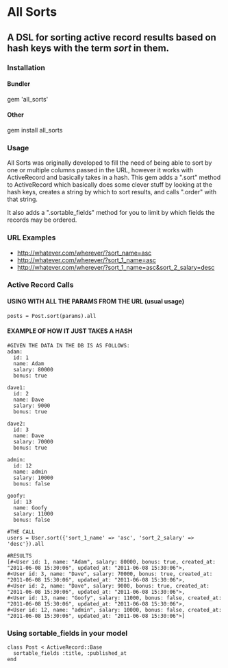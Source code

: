 # All Sorts

## A DSL for sorting active record results based on hash keys with the term _sort_ in them.

### Installation

#### Bundler
gem 'all_sorts'

#### Other
gem install all_sorts

### Usage
All Sorts was originally developed to fill the need of being able to
sort by one or multiple columns passed in the URL, however it works with
ActiveRecord and basically takes in a hash.  This gem adds a ".sort" method
to ActiveRecord which basically does some clever stuff by looking at the
hash keys, creates a string by which to sort results, and calls ".order"
with that string.

It also adds a ".sortable_fields" method for you to limit by which fields
the records may be ordered.

### URL Examples
* http://whatever.com/wherever/?sort_name=asc
* http://whatever.com/wherever/?sort_1_name=asc
* http://whatever.com/wherever/?sort_1_name=asc&sort_2_salary=desc

### Active Record Calls
#### USING WITH ALL THE PARAMS FROM THE URL (usual usage)
    posts = Post.sort(params).all
    
#### EXAMPLE OF HOW IT JUST TAKES A HASH
    #GIVEN THE DATA IN THE DB IS AS FOLLOWS:
    adam:
      id: 1
      name: Adam
      salary: 80000
      bonus: true
    
    dave1:
      id: 2
      name: Dave
      salary: 9000
      bonus: true
    
    dave2:
      id: 3
      name: Dave
      salary: 70000
      bonus: true
    
    admin:
      id: 12
      name: admin
      salary: 10000
      bonus: false
    
    goofy:
      id: 13
      name: Goofy
      salary: 11000
      bonus: false
    
    #THE CALL
    users = User.sort({'sort_1_name' => 'asc', 'sort_2_salary' => 'desc'}).all

    #RESULTS
    [#<User id: 1, name: "Adam", salary: 80000, bonus: true, created_at: "2011-06-08 15:30:06", updated_at: "2011-06-08 15:30:06">,
    #<User id: 3, name: "Dave", salary: 70000, bonus: true, created_at: "2011-06-08 15:30:06", updated_at: "2011-06-08 15:30:06">,
    #<User id: 2, name: "Dave", salary: 9000, bonus: true, created_at: "2011-06-08 15:30:06", updated_at: "2011-06-08 15:30:06">,
    #<User id: 13, name: "Goofy", salary: 11000, bonus: false, created_at: "2011-06-08 15:30:06", updated_at: "2011-06-08 15:30:06">, 
    #<User id: 12, name: "admin", salary: 10000, bonus: false, created_at: "2011-06-08 15:30:06", updated_at: "2011-06-08 15:30:06">]

    

### Using sortable_fields in your model
    class Post < ActiveRecord::Base
      sortable_fields :title, :published_at
    end

